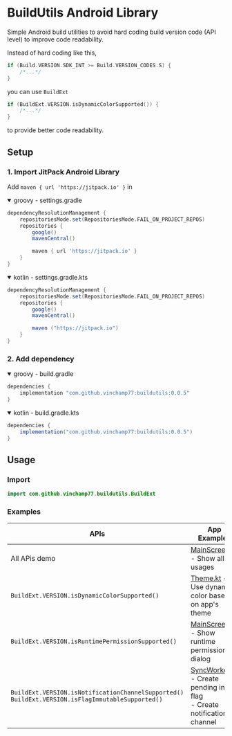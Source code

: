 # BuildUtils Android Library
Simple Android build utilities to avoid hard coding build version code (API level) to improve code readability.

Instead of hard coding like this,
```kotlin
if (Build.VERSION.SDK_INT >= Build.VERSION_CODES.S) {
    /*...*/
}
```
you can use `BuildExt`
```kotlin
if (BuildExt.VERSION.isDynamicColorSupported()) {
    /*...*/
}
```
to provide better code readability.

## Setup
### 1. Import JitPack Android Library
Add `maven { url 'https://jitpack.io' }` in
<details open>
  <summary>groovy - settings.gradle</summary>

```gradle
dependencyResolutionManagement {
    repositoriesMode.set(RepositoriesMode.FAIL_ON_PROJECT_REPOS)
    repositories {
        google()
        mavenCentral()

        maven { url 'https://jitpack.io' }
    }
}
```
</details>

<details open>
  <summary>kotlin - settings.gradle.kts</summary>

```gradle
dependencyResolutionManagement {
    repositoriesMode.set(RepositoriesMode.FAIL_ON_PROJECT_REPOS)
    repositories {
        google()
        mavenCentral()

        maven ("https://jitpack.io")
    }
}
```
</details>

### 2. Add dependency
<details open>
  <summary>groovy - build.gradle</summary>

```gradle
dependencies {
    implementation "com.github.vinchamp77:buildutils:0.0.5"
}
```
</details>
<details open>
  <summary>kotlin - build.gradle.kts</summary>

```gradle
dependencies {
    implementation("com.github.vinchamp77:buildutils:0.0.5")
}
```
</details>

## Usage
### Import
```kotlin
import com.github.vinchamp77.buildutils.BuildExt
```

### Examples
| APIs | App Examples |
| --- | --- |
| All APis demo | [MainScreen.kt](https://github.com/vinchamp77/buildutils/blob/master/example/src/main/java/vtsen/hashnode/dev/buildutils/example/ui/screens/MainScreen.kt) - Show all API usages|
| `BuildExt.VERSION.isDynamicColorSupported()`| [Theme.kt](https://github.com/vinchamp77/Demo_CleanEmptyCompose/blob/master/app/src/main/java/vtsen/hashnode/dev/newemptycomposeapp/ui/theme/Theme.kt) - Use dynamic color based on app's theme | 
| `BuildExt.VERSION.isRuntimePermissionSupported()` | [MainScreen.kt](https://github.com/vinchamp77/AndroidNews/blob/master/app/src/main/java/vtsen/hashnode/dev/androidnews/ui/main/MainScreen.kt) - Show runtime permission dialog |
| `BuildExt.VERSION.isNotificationChannelSupported()`</br>`BuildExt.VERSION.isFlagImmutableSupported()` | [SyncWorker.kt](https://github.com/vinchamp77/AndroidNews/blob/master/app/src/main/java/vtsen/hashnode/dev/androidnews/app/workers/SyncWorker.kt)<br/>- Create pending intent flag</br>- Create notification channel |
